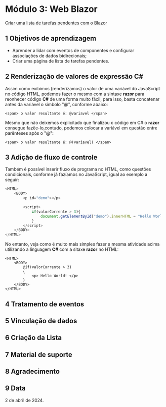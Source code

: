 # Módulo 3: Web Blazor

[Criar uma lista de tarefas pendentes com o Blazor](https://learn.microsoft.com/pt-br/training/modules/build-blazor-todo-list/)


## 1 Objetivos de aprendizagem

- Aprender a lidar com eventos de componentes e configurar associações de dados bidirecionais;
- Criar uma página de lista de tarefas pendentes.

## 2 Renderização de valores de expressão C#

Assim como exibimos (renderizamos) o valor de uma variável do JavaScript no código HTML, podemos fazer o mesmo com a sintaxe **razor** para reonhecer código **C#** de uma forma muito fácil, para isso, basta concatenar antes da variável o símbolo "@", conforme abaixo:

```razor
<span> o valor resultante é: @variavel </span>
```

Mesmo que não deixemos explicitado que finalizou o código em C# o **razor** consegue fazêe-lo,contudo, podemos colocar a variável em questão entre parênteses após o "@":

```razor
<span> o valor resultante é: @(variavel) </span>
```

## 3 Adição de fluxo de controle

Também é possível inserir fluxo de programa no HTML, como questões condicionais, conforme já fazíamos no JavaScript, igual ao exemplo a seguir:

```js
<HTML>
    <BODY>
        <p id="demo"></p>

        <script>
            if(valorCorrente > 3){
                document.getElementById("demo").innerHTML = "Hello World!";
            }
        </script>
    </BODY>
</HTML>
```
No entanto, veja como é muito mais simples fazer a mesma atividade acima utilizando a linguagem **C#** com a sitaxe **razor** no HTML:

```razor
<HTML>
    <BODY>
        @if(valorCorrente > 3)
        {
            <p> Hello World! </p>
        }
    </BODY>
</HTML>
```

## 4 Tratamento de eventos


## 5 Vinculação de dados

## 6 Criação da Lista


## 7 Material de suporte

## 8 Agradecimento

## 9 Data

2 de abril de 2024.